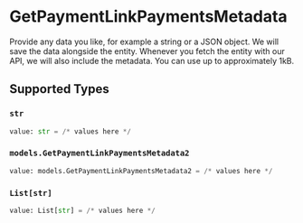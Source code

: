 # GetPaymentLinkPaymentsMetadata

Provide any data you like, for example a string or a JSON object. We will save the data alongside the entity. Whenever you fetch the entity with our API, we will also include the metadata. You can use up to approximately 1kB.


## Supported Types

### `str`

```python
value: str = /* values here */
```

### `models.GetPaymentLinkPaymentsMetadata2`

```python
value: models.GetPaymentLinkPaymentsMetadata2 = /* values here */
```

### `List[str]`

```python
value: List[str] = /* values here */
```

